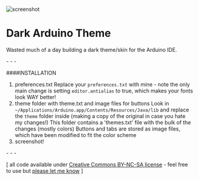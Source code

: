 ![screenshot](https://raw.github.com/jeffThompson/DarkArduinoTheme/master/screenshot.png)

Dark Arduino Theme
================

Wasted much of a day building a dark theme/skin for the Arduino IDE.

\- \- \-

####INSTALLATION
1. preferences.txt
Replace your `preferences.txt` with mine - note the only main change is setting `editor.antialias` to true, which makes your fonts look WAY better!
2. theme folder with theme.txt and image files for buttons
Look in `~/Applications/Arduino.app/Contents/Resources/Java/lib` and replace the `theme` folder inside (making a copy of the original in case you hate my changes!)
This folder contains a 'themes.txt' file with the bulk of the changes (mostly colors)
Buttons and tabs are stored as image files, which have been modified to fit the color scheme
3. screenshot!

\- \- \-

\[ all code available under [Creative Commons BY-NC-SA license](http://creativecommons.org/licenses/by-nc-sa/3.0/) - feel free to use but [please let me know](http://www.jeffreythompson.org) \]

